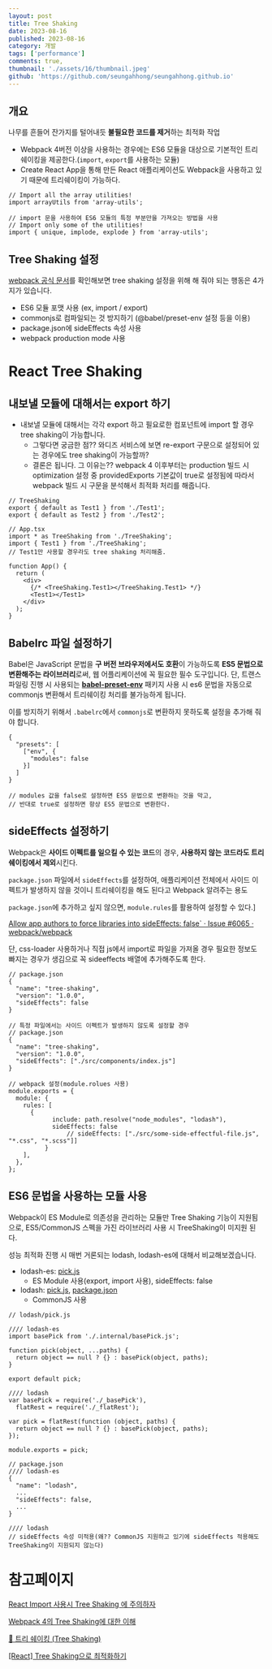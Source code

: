 ```yaml
---
layout: post
title: Tree Shaking
date: 2023-08-16
published: 2023-08-16
category: 개발
tags: ['performance']
comments: true,
thumbnail: './assets/16/thumbnail.jpeg'
github: 'https://github.com/seungahhong/seungahhong.github.io'
---
```


## 개요

나무를 흔들어 잔가지를 털어내듯 **불필요한 코드를 제거**하는 최적화 작업

- Webpack 4버전 이상을 사용하는 경우에는 ES6 모듈을 대상으로 기본적인 트리쉐이킹을 제공한다.(`import`, `export`를 사용하는 모듈)
- Create React App을 통해 만든 React 애플리케이션도 Webpack을 사용하고 있기 때문에 트리쉐이킹이 가능하다.

```tsx
// Import all the array utilities!
import arrayUtils from 'array-utils';

// import 문을 사용하여 ES6 모듈의 특정 부분만을 가져오는 방법을 사용
// Import only some of the utilities!
import { unique, implode, explode } from 'array-utils';
```

## **Tree Shaking 설정**

[webpack 공식 문서](https://v4.webpack.js.org/guides/tree-shaking)를 확인해보면 tree shaking 설정을 위해 해 줘야 되는 행동은 4가지가 있습니다.

- ES6 모듈 포맷 사용 (ex, import / export)
- commonjs로 컴파일되는 것 방지하기 (@babel/preset-env 설정 등을 이용)
- package.json에 sideEffects 속성 사용
- webpack production mode 사용

# **React Tree Shaking**

## **내보낼 모듈에 대해서는 export 하기**

- 내보낼 모듈에 대해서는 각각 export 하고 필요로한 컴포넌트에 import 할 경우 tree shaking이 가능합니다.
  - 그렇다면 궁금한 점?? 와디즈 서비스에 보면 re-export 구문으로 설정되어 있는 경우에도 tree shaking이 가능할까?
  - 결론은 됩니다. 그 이유는?? webpack 4 이후부터는 production 빌드 시 optimization 설정 중 providedExports 기본값이 true로 설정됨에 따라서 webpack 빌드 시 구문을 분석해서 최적화 처리를 해줍니다.

```tsx
// TreeShaking
export { default as Test1 } from './Test1';
export { default as Test2 } from './Test2';

// App.tsx
import * as TreeShaking from './TreeShaking';
import { Test1 } from './TreeShaking';
// Test1만 사용할 경우라도 tree shaking 처리해줌.

function App() {
  return (
    <div>
      {/* <TreeShaking.Test1></TreeShaking.Test1> */}
      <Test1></Test1>
    </div>
  );
}
```

## **Babelrc 파일 설정하기**

Babel은 JavaScript 문법을 **구 버전 브라우저에서도 호환**이 가능하도록 **ES5 문법으로 변환해주는 라이브러리**로써, 웹 어플리케이션에 꼭 필요한 필수 도구입니다. 단, 트랜스파일링 진행 시 사용되는 **[babel-preset-env](https://babeljs.io/docs/plugins/preset-env/)** 패키지 사용 시 es6 문법을 자동으로 commonjs 변환해서 트리쉐이킹 처리를 불가능하게 됩니다.

이를 방지하기 위해서 `.babelrc`에서 `commonjs`로 변환하지 못하도록 설정을 추가해 줘야 합니다.

```tsx
{
  "presets": [
    ["env", {
      "modules": false
    }]
  ]
}

// modules 값을 false로 설정하면 ES5 문법으로 변환하는 것을 막고,
// 반대로 true로 설정하면 항상 ES5 문법으로 변환한다.

```

## **sideEffects 설정하기**

Webpack은 **사이드 이펙트를 일으킬 수 있는 코드**의 경우, **사용하지 않는 코드라도 트리쉐이킹에서 제외**시킨다.

`package.json` 파일에서 `sideEffects`를 설정하여, 애플리케이션 전체에서 사이드 이펙트가 발생하지 않을 것이니 트리쉐이킹을 해도 된다고 Webpack 알려주는 용도

`package.json`에 추가하고 싶지 않으면, `module.rules`를 활용하여 설정할 수 있다.]

[Allow app authors to force libraries into sideEffects: false` · Issue #6065 · webpack/webpack](https://github.com/webpack/webpack/issues/6065#issuecomment-351060570)

단, css-loader 사용하거나 직접 js에서 import로 파일을 가져올 경우 필요한 정보도 빠지는 경우가 생김으로 꼭 sideeffects 배열에 추가해주도록 한다.

```tsx
// package.json
{
  "name": "tree-shaking",
  "version": "1.0.0",
  "sideEffects": false
}

// 특정 파일에서는 사이드 이펙트가 발생하지 않도록 설정할 경우
// package.json
{
  "name": "tree-shaking",
  "version": "1.0.0",
  "sideEffects": ["./src/components/index.js"]
}

// webpack 설정(module.rolues 사용)
module.exports = {
  module: {
    rules: [
      {
		    include: path.resolve("node_modules", "lodash"),
		    sideEffects: false
				// sideEffects: ["./src/some-side-effectful-file.js", "*.css", "*.scss"]]
		  }
    ],
  },
};

```

## **ES6 문법을 사용하는 모듈 사용**

Webpack이 ES Module로 의존성을 관리하는 모듈만 Tree Shaking 기능이 지원됨으로, ES5/CommonJS 스펙을 가진 라이브러리 사용 시 TreeShaking이 미지원 된다.

성능 최적화 진행 시 매번 거론되는 lodash, lodash-es에 대해서 비교해보겠습니다.

- lodash-es: [pick.js](https://github.com/lodash/lodash/blob/master/pick.js)
  - ES Module 사용(export, import 사용), sideEffects: false
- lodash: [pick.js](https://github.com/lodash/lodash/blob/4.17.11-npm/pick.js), [package.json](https://github.com/lodash/lodash/blob/4.17.11-npm/package.json)
  - CommonJS 사용

```tsx
// lodash/pick.js

//// lodash-es
import basePick from './.internal/basePick.js';

function pick(object, ...paths) {
  return object == null ? {} : basePick(object, paths);
}

export default pick;

//// lodash
var basePick = require('./_basePick'),
  flatRest = require('./_flatRest');

var pick = flatRest(function (object, paths) {
  return object == null ? {} : basePick(object, paths);
});

module.exports = pick;
```

```
// package.json
//// lodash-es
{
  "name": "lodash",
  ...
  "sideEffects": false,
  ...
}

//// lodash
// sideEffects 속성 미적용(왜?? CommonJS 지원하고 있기에 sideEffects 적용해도 TreeShaking이 지원되지 않는다)

```

# **참고페이지**

[React Import 사용시 Tree Shaking 에 주의하자](https://velog.io/@exafe1009/React-Import-사용시-Tree-Shaking-에-주의하자)

[Webpack 4의 Tree Shaking에 대한 이해](https://huns.me/development/2265)

[🍃 트리 쉐이킹 (Tree Shaking)](https://velog.io/@wlwl99/트리-쉐이킹-Tree-Shaking)

[[React] Tree Shaking으로 최적화하기](https://jforj.tistory.com/166)
